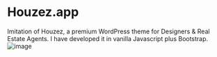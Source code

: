 # Houzez.app
Imitation of Houzez, a premium WordPress theme for Designers &amp; Real Estate Agents.
I have developed it in vanilla Javascript plus Bootstrap.
![image](https://user-images.githubusercontent.com/94289940/223896508-f90139f5-50a8-46cf-aea4-3346461c6d3d.png)
